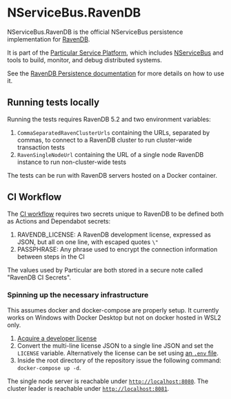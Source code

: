 # NServiceBus.RavenDB

NServiceBus.RavenDB is the official NServiceBus persistence implementation for [RavenDB](https://ravendb.net/).

It is part of the [Particular Service Platform](https://particular.net/service-platform), which includes [NServiceBus](https://particular.net/nservicebus) and tools to build, monitor, and debug distributed systems.

See the [RavenDB Persistence documentation](http://docs.particular.net/nservicebus/ravendb/) for more details on how to use it.

## Running tests locally

Running the tests requires RavenDB 5.2 and two environment variables: 

1. `CommaSeparatedRavenClusterUrls` containing the URLs, separated by commas, to connect to a RavenDB cluster to run cluster-wide transaction tests
1. `RavenSingleNodeUrl` containing the URL of a single node RavenDB instance to run non-cluster-wide tests

The tests can be run with RavenDB servers hosted on a Docker container.

## CI Workflow

The [CI workflow](/.github/workflows/ci.yml) requires two secrets unique to RavenDB to be defined both as Actions and Dependabot secrets:

1. RAVENDB_LICENSE: A RavenDB development license, expressed as JSON, but all on one line, with escaped quotes `\"`
1. PASSPHRASE: Any phrase used to encrypt the connection information between steps in the CI

The values used by Particular are both stored in a secure note called "RavenDB CI Secrets".

### Spinning up the necessary infrastructure

This assumes docker and docker-compose are properly setup. It currently works on Windows with Docker Desktop but not on docker hosted in WSL2 only.

1. [Acquire a developer license](https://ravendb.net/license/request/dev)
1. Convert the multi-line license JSON to a single line JSON and set the `LICENSE` variable. Alternatively the license can be set using [an `.env` file](https://docs.docker.com/compose/environment-variables/).
1. Inside the root directory of the repository issue the following command: `docker-compose up -d`.

The single node server is reachable under [`http://localhost:8080`](http://localhost:8080). The cluster leader is reachable under [`http://localhost:8081`](http://localhost:8081).
